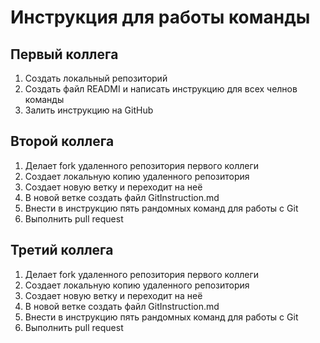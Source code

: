 # Инструкция для работы команды

## Первый коллега

1. Создать локальный репозиторий
2. Создать файл READMI и написать инструкцию для всех челнов команды
3. Залить инструкцию на GitHub

## Второй коллега 

1. Делает fork удаленного репозитория первого коллеги
2. Создает локальную копию удаленного репозитория
3. Создает новую ветку и переходит на неё
4. В новой ветке создать файл GitInstruction.md
5. Внести в инструкцию пять рандомных команд для работы с Git 
6. Выполнить pull request

## Третий коллега

1. Делает fork удаленного репозитория первого коллеги
2. Создает локальную копию удаленного репозитория
3. Создает новую ветку и переходит на неё
4. В новой ветке создать файл GitInstruction.md
5. Внести в инструкцию пять рандомных команд для работы с Git 
6. Выполнить pull request